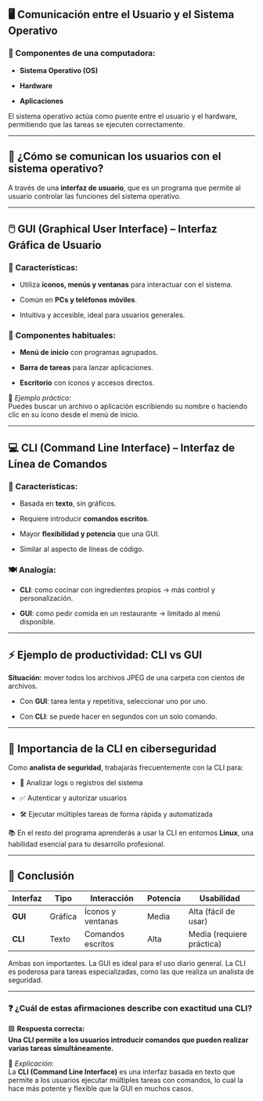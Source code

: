 
## 🖥️ Comunicación entre el Usuario y el Sistema Operativo

### 🧩 Componentes de una computadora:

- **Sistema Operativo (OS)**
    
- **Hardware**
    
- **Aplicaciones**
    

El sistema operativo actúa como puente entre el usuario y el hardware, permitiendo que las tareas se ejecuten correctamente.

---

## 🔄 ¿Cómo se comunican los usuarios con el sistema operativo?

A través de una **interfaz de usuario**, que es un programa que permite al usuario controlar las funciones del sistema operativo.

---

## 🖱️ GUI (Graphical User Interface) – Interfaz Gráfica de Usuario

### 📌 Características:

- Utiliza **íconos, menús y ventanas** para interactuar con el sistema.
    
- Común en **PCs y teléfonos móviles**.
    
- Intuitiva y accesible, ideal para usuarios generales.
    

### 🧩 Componentes habituales:

- **Menú de inicio** con programas agrupados.
    
- **Barra de tareas** para lanzar aplicaciones.
    
- **Escritorio** con íconos y accesos directos.
    

👤 _Ejemplo práctico:_  
Puedes buscar un archivo o aplicación escribiendo su nombre o haciendo clic en su ícono desde el menú de inicio.

---

## 💻 CLI (Command Line Interface) – Interfaz de Línea de Comandos

### 📌 Características:

- Basada en **texto**, sin gráficos.
    
- Requiere introducir **comandos escritos**.
    
- Mayor **flexibilidad y potencia** que una GUI.
    
- Similar al aspecto de líneas de código.
    

### 🍽 Analogía:

- **CLI**: como cocinar con ingredientes propios → más control y personalización.
    
- **GUI**: como pedir comida en un restaurante → limitado al menú disponible.
    

---

## ⚡ Ejemplo de productividad: CLI vs GUI

**Situación:** mover todos los archivos JPEG de una carpeta con cientos de archivos.

- Con **GUI**: tarea lenta y repetitiva, seleccionar uno por uno.
    
- Con **CLI**: se puede hacer en segundos con un solo comando.
    

---

## 🔐 Importancia de la CLI en ciberseguridad

Como **analista de seguridad**, trabajarás frecuentemente con la CLI para:

- 📄 Analizar logs o registros del sistema
    
- ✅ Autenticar y autorizar usuarios
    
- 🛠 Ejecutar múltiples tareas de forma rápida y automatizada
    

📚 En el resto del programa aprenderás a usar la CLI en entornos **Linux**, una habilidad esencial para tu desarrollo profesional.

---

## 🎯 Conclusión

|Interfaz|Tipo|Interacción|Potencia|Usabilidad|
|---|---|---|---|---|
|**GUI**|Gráfica|Íconos y ventanas|Media|Alta (fácil de usar)|
|**CLI**|Texto|Comandos escritos|Alta|Media (requiere práctica)|

Ambas son importantes. La GUI es ideal para el uso diario general. La CLI es poderosa para tareas especializadas, como las que realiza un analista de seguridad.

---

### ❓ **¿Cuál de estas afirmaciones describe con exactitud una CLI?**

🟩 **Respuesta correcta:**  
**Una CLI permite a los usuarios introducir comandos que pueden realizar varias tareas simultáneamente.**

📝 _Explicación:_  
La **CLI (Command Line Interface)** es una interfaz basada en texto que permite a los usuarios ejecutar múltiples tareas con comandos, lo cual la hace más potente y flexible que la GUI en muchos casos.
